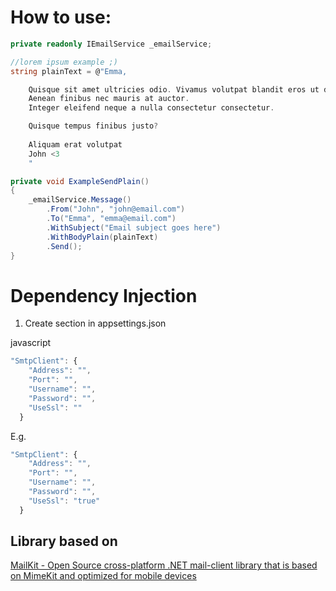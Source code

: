 # How to use:  

```c#
private readonly IEmailService _emailService;
```
```c#
//lorem ipsum example ;)
string plainText = @"Emma,

    Quisque sit amet ultricies odio. Vivamus volutpat blandit eros ut dictum. 
    Aenean finibus nec mauris at auctor. 
    Integer eleifend neque a nulla consectetur consectetur.

    Quisque tempus finibus justo?
    
    Aliquam erat volutpat
    John <3
    "
```
```c#
private void ExampleSendPlain()
{
    _emailService.Message()
        .From("John", "john@email.com")
        .To("Emma", "emma@email.com")
        .WithSubject("Email subject goes here")
        .WithBodyPlain(plainText)
        .Send();
}
```

# Dependency Injection

1. Create section in appsettings.json

javascript
```javascript
"SmtpClient": {
    "Address": "",
    "Port": "",
    "Username": "",
    "Password": "",
    "UseSsl": ""
  }
```
E.g. 
```javascript
"SmtpClient": {
    "Address": "",
    "Port": "",
    "Username": "",
    "Password": "",
    "UseSsl": "true"
  }
```

## Library based on  

[MailKit - Open Source cross-platform .NET mail-client library that is based on MimeKit and optimized for mobile devices](https://www.nuget.org/packages/MailKit)